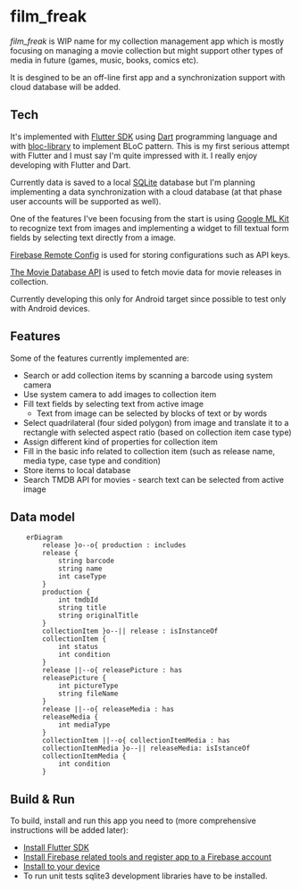 # film_freak

*film_freak* is WIP name for my collection management app which is mostly focusing on managing a movie collection but might support other types of media in future (games, music, books, comics etc).

It is desgined to be an off-line first app and a synchronization support with cloud database will be added. 


## Tech

It's implemented with [Flutter SDK](https://flutter.dev/) using [Dart](https://dart.dev/) programming language and with [bloc-library](https://bloclibrary.dev) to implement BLoC pattern. This is my first serious attempt with Flutter and I must say I'm quite impressed with it. I really enjoy developing with Flutter and Dart.

Currently data is saved to a local [SQLite](https://www.sqlite.org) database but I'm planning implementing a data synchronization with a cloud database (at that phase user accounts will be supported as well).

One of the features I've been focusing from the start is using [Google ML Kit](https://developers.google.com/ml-kit) to recognize text from images and implementing a widget to fill textual form fields by selecting text directly from a image.

[Firebase Remote Config](https://firebase.google.com/docs/remote-config) is used for storing configurations such as API keys.

[The Movie Database API](https://developers.themoviedb.org) is used to fetch movie data for movie releases in collection.

Currently developing this only for Android target since possible to test only with Android devices.


## Features

Some of the features currently implemented are:
- Search or add collection items by scanning a barcode using system camera
- Use system camera to add images to collection item
- Fill text fields by selecting text from active image 
    - Text from image can be selected by blocks of text or by words
- Select quadrilateral (four sided polygon) from image and translate it to a rectangle with selected aspect ratio (based on collection item case type)
- Assign different kind of properties for collection item
- Fill in the basic info related to collection item (such as release name, media type, case type and condition)
- Store items to local database
- Search TMDB API for movies - search text can be selected from active image

## Data model

```mermaid
    erDiagram
        release }o--o{ production : includes 
        release {
            string barcode
            string name
            int caseType
        }
        production {
            int tmdbId
            string title
            string originalTitle
        }
        collectionItem }o--|| release : isInstanceOf 
        collectionItem {
            int status
            int condition
        }
        release ||--o{ releasePicture : has
        releasePicture {
            int pictureType
            string fileName
        }
        release ||--o{ releaseMedia : has
        releaseMedia {
            int mediaType
        }
        collectionItem ||--o{ collectionItemMedia : has
        collectionItemMedia }o--|| releaseMedia: isIstanceOf
        collectionItemMedia {
            int condition
        }
```

## Build & Run

To build, install and run this app you need to (more comprehensive instructions will be added later):
- [Install Flutter SDK](https://docs.flutter.dev/get-started/install)
- [Install Firebase related tools and register app to a Firebase account](https://firebase.google.com/docs/flutter/setup?platform=android)
- [Install to your device](https://docs.flutter.dev/deployment/android#install-an-apk-on-a-device)
- To run unit tests sqlite3 development libraries have to be installed.
